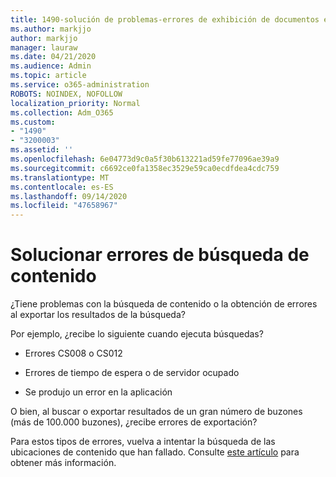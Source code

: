 ```yaml
---
title: 1490-solución de problemas-errores de exhibición de documentos electrónicos
ms.author: markjjo
author: markjjo
manager: lauraw
ms.date: 04/21/2020
ms.audience: Admin
ms.topic: article
ms.service: o365-administration
ROBOTS: NOINDEX, NOFOLLOW
localization_priority: Normal
ms.collection: Adm_O365
ms.custom:
- "1490"
- "3200003"
ms.assetid: ''
ms.openlocfilehash: 6e04773d9c0a5f30b613221ad59fe77096ae39a9
ms.sourcegitcommit: c6692ce0fa1358ec3529e59ca0ecdfdea4cdc759
ms.translationtype: MT
ms.contentlocale: es-ES
ms.lasthandoff: 09/14/2020
ms.locfileid: "47658967"
---
```

# <a name="troubleshoot-content-search-errors"></a>Solucionar errores de búsqueda de contenido

¿Tiene problemas con la búsqueda de contenido o la obtención de errores al exportar los resultados de la búsqueda?

Por ejemplo, ¿recibe lo siguiente cuando ejecuta búsquedas?

- Errores CS008 o CS012

- Errores de tiempo de espera o de servidor ocupado

- Se produjo un error en la aplicación

O bien, al buscar o exportar resultados de un gran número de buzones (más de 100.000 buzones), ¿recibe errores de exportación?

Para estos tipos de errores, vuelva a intentar la búsqueda de las ubicaciones de contenido que han fallado. Consulte  [este artículo](https://docs.microsoft.com/microsoft-365/compliance/retry-failed-content-search) para obtener más información.
